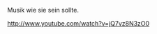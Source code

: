 <html><body><p>Musik wie sie sein sollte.

http://www.youtube.com/watch?v=jQ7vz8N3zO0</p></body></html>